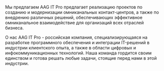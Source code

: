 Мы предлагаем
AAG IT Pro предлагает реализацию проектов по созданию и модернизации омниканальных контакт-центров, а также по внедрению различных решений, обеспечивающих эффективное омниканальное взаимодействие для организаций всех отраслей бизнеса.

О нас
AAG IT Pro - российская компания, специализирующаяся на разработке программного обеспечения и интеграции IT-решений в индустрии клиентского опыта, а также в области цифровых и инфокоммуникационных технологий. Наша команда гордится своим единством и готова решать любые задачи, стоящие перед нами в этой индустрии.